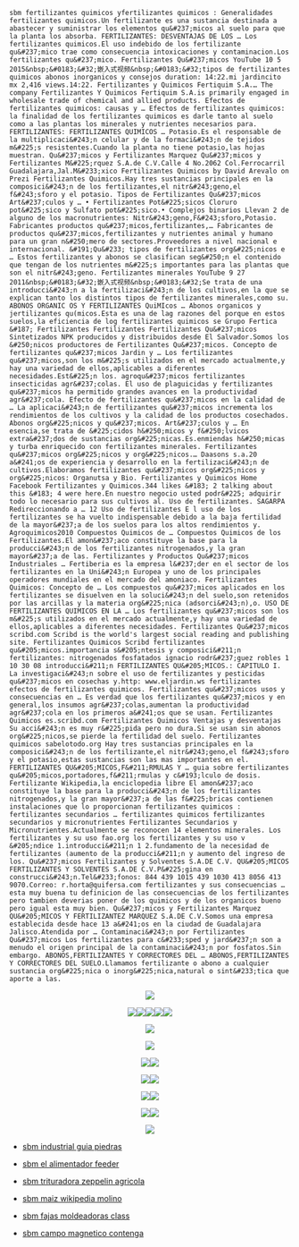 
```
sbm fertilizantes quimicos yfertilizantes quimicos : Generalidades fertilizantes quimicos.Un fertilizante es una sustancia destinada a abastecer y suministrar los elementos qu&#237;micos al suelo para que la planta los absorba. FERTILIZANTES: DESVENTAJAS DE LOS … Los fertilizantes quimicos.El uso indebido de los fertilizante qu&#237;mico trae como consecuencia intoxicaciones y contaminacion.Los fertilizantes qu&#237;mico. Fertilizantes Qu&#237;micos YouTube 10 5 2015&nbsp;&#0183;&#32;嵌入式视频&nbsp;&#0183;&#32;tipos de fertilizantes quimicos abonos inorganicos y consejos duration: 14:22.mi jardincito mx 2,416 views.14:22. Fertilizantes y Quimicos Fertiquim S.A.… The company Fertilizantes Y Quimicos Fertiquim S.A.is primarily engaged in wholesale trade of chemical and allied products. Efectos de fertilizantes quimicos: causas y … Efectos de fertilizantes quimicos: la finalidad de los fertilizantes quimicos es darle tanto al suelo como a las plantas los minerales y nutrientes necesarios para. FERTILIZANTES: FERTILIZANTES QUIMICOS … Potasio.Es el responsable de la multiplicaci&#243;n celular y de la formaci&#243;n de tejidos m&#225;s resistentes.Cuando la planta no tiene potasio,las hojas muestran. Qu&#237;micos y Fertilizantes Marquez Qu&#237;micos y Fertilizantes M&#225;rquez S.A.de C.V.Calle 4 No.2062 Col.Ferrocarril Guadalajara,Jal.M&#233;xico Fertilizantes Quimicos by David Arevalo on Prezi Fertilizantes Quimicos.Hay tres sustancias principales en la composici&#243;n de los fertilizantes,el nitr&#243;geno,el f&#243;sforo y el potasio. Tipos de Fertilizantes Qu&#237;micos Art&#237;culos y … • Fertilizantes Pot&#225;sicos Cloruro pot&#225;sico y Sulfato pot&#225;sico.• Complejos binarios Llevan 2 de alguno de los macronutrientes: Nitr&#243;geno,F&#243;sforo,Potasio. Fabricantes productos qu&#237;micos,fertilizantes,… Fabricantes de productos qu&#237;micos,fertilizantes y nutrientes animal y humano para un gran n&#250;mero de sectores.Proveedores a nivel nacional e internacional. &#191;Qu&#233; tipos de fertilizantes org&#225;nicos e … Estos fertilizantes y abonos se clasifican seg&#250;n el contenido que tengan de los nutrientes m&#225;s importantes para las plantas que son el nitr&#243;geno. Fertilizantes minerales YouTube 9 27 2011&nbsp;&#0183;&#32;嵌入式视频&nbsp;&#0183;&#32;Se trata de una introducci&#243;n a la fertilizaci&#243;n de los cultivos,en la que se explican tanto los distintos tipos de fertilizantes minerales,como su. ABONOS ORGANIC OS Y FERTILIZANTES QuiMIcos … Abonos organicos y jertilizantes qu(micos.Esta es una de lag razones del porque en estos suelos,la eficiencia de log fertilizantes quimicos se Grupo Fertica &#187; Fertilizantes Fertilizantes Fertilizantes Qu&#237;micos Sintetizados NPK producidos y distribuidos desde El Salvador.Somos los &#250;nicos productores de Fertilizantes Qu&#237;micos. Concepto de fertilizantes qu&#237;micos Jardin y … Los fertilizantes qu&#237;micos,son los m&#225;s utilizados en el mercado actualmente,y hay una variedad de ellos,aplicables a diferentes necesidades.Est&#225;n los. agroqu&#237;micos fertilizantes insecticidas agr&#237;colas. El uso de plaguicidas y fertilizantes qu&#237;micos ha permitido grandes avances en la productividad agr&#237;cola. Efecto de fertilizantes qu&#237;micos en la calidad de … La aplicaci&#243;n de fertilizantes qu&#237;micos incrementa los rendimientos de los cultivos y la calidad de los productos cosechados. Abonos org&#225;nicos y qu&#237;micos. Art&#237;culos y … En esencia,se trata de &#225;cidos h&#250;micos y f&#250;lvicos extra&#237;dos de sustancias org&#225;nicas.Es.enmiendas h&#250;micas y turba enriquecido con fertilizantes minerales. Fertilizantes qu&#237;micos org&#225;nicos y org&#225;nicos.… Daasons s.a.20 a&#241;os de experiencia y desarrollo en la fertilizaci&#243;n de cultivos.Elaboramos fertilizantes qu&#237;micos org&#225;nicos y org&#225;nicos: Organutsa y Bio. Fertilizantes y Quimicos Home Facebook Fertilizantes y Quimicos.344 likes &#183; 2 talking about this &#183; 4 were here.En nuestro negocio usted podr&#225; adquirir todo lo necesario para sus cultivos al. Uso de fertilizantes. SAGARPA Redireccionando a … 12 Uso de fertilizantes E l uso de los fertilizantes se ha vuelto indispensable debido a la baja fertilidad de la mayor&#237;a de los suelos para los altos rendimientos y. Agroquimicos2010 Compuestos Quimicos de … Compuestos Quimicos de los Fertilizantes.El amon&#237;aco constituye la base para la producci&#243;n de los fertilizantes nitrogenados,y la gran mayor&#237;a de las. Fertilizantes y Productos Qu&#237;micos Industriales … Fertiberia es la empresa l&#237;der en el sector de los fertilizantes en la Uni&#243;n Europea y uno de los principales operadores mundiales en el mercado del amoniaco. Fertilizantes Quimicos: Concepto de … Los compuestos qu&#237;micos aplicados en los fertilizantes se disuelven en la soluci&#243;n del suelo,son retenidos por las arcillas y la materia org&#225;nica (adsorci&#243;n),o. USO DE FERTILIZANTES QUIMICOS EN LA … Los fertilizantes qu&#237;micos son los m&#225;s utilizados en el mercado actualmente,y hay una variedad de ellos,aplicables a diferentes necesidades. Fertilizantes Qu&#237;micos scribd.com Scribd is the world's largest social reading and publishing site. Fertilizantes Quimicos Scribd fertilizantes qu&#205;micos.importancia s&#205;ntesis y composici&#211;n fertilizantes: nitrogenados fosfatados ignacio rodr&#237;guez robles 1 10 30 08 introducci&#211;n FERTILIZANTES QU&#205;MICOS.: CAPITULO I. La investigaci&#243;n sobre el uso de fertilizantes y pesticidas qu&#237;micos en cosechas y.http: www.eljardin.ws fertilizantes efectos de fertilizantes quimicos. Fertilizantes qu&#237;micos usos y consecuencias en … Es verdad que los fertilizantes qu&#237;micos y en general,los insumos agr&#237;colas,aumentan la productividad agr&#237;cola en los primeros a&#241;os que se usan. Fertilizantes Quimicos es.scribd.com Fertilizantes Quimicos Ventajas y desventajas Su acci&#243;n es muy r&#225;pida pero no dura.Si se usan sin abonos org&#225;nicos,se pierde la fertilidad del suelo. Fertilizantes quimicos sabelotodo.org Hay tres sustancias principales en la composici&#243;n de los fertilizante,el nitr&#243;geno,el f&#243;sforo y el potasio,estas sustancias son las mas importantes en el. FERTILIZANTES QU&#205;MICOS,F&#211;RMULAS Y … guia sobre fertilizantes qu&#205;micos,portadores,f&#211;rmulas y c&#193;lculo de dosis. Fertilizante Wikipedia,la enciclopedia libre El amon&#237;aco constituye la base para la producci&#243;n de los fertilizantes nitrogenados,y la gran mayor&#237;a de las f&#225;bricas contienen instalaciones que lo proporcionan fertilizantes quimicos : fertilizantes secundarios … fertilizantes quimicos fertilizantes secundarios y micronutrientes Fertilizantes Secundarios y Micronutrientes.Actualmente se reconocen 14 elementos minerales. Los fertilizantes y su uso fao.org los fertilizantes y su uso v &#205;ndice 1.introducci&#211;n 1 2.fundamento de la necesidad de fertilizantes (aumento de la producci&#211;n y aumento del ingreso de los. Qu&#237;micos Fertilizantes y Solventes S.A.DE C.V. QU&#205;MICOS FERTILIZANTES Y SOLVENTES S.A.DE C.V.P&#225;gina en construcci&#243;n.Tel&#233;fonos: 844 439 1015 439 1030 413 8056 413 9070.Correo: r.horta@quifersa.com fertilizantes y sus consecuencias … esta muy buena tu definicion de las consecuencias de los fertilizantes pero tambien deverias poner de los quimicos y de los organicos bueno pero igual esta muy bien. Qu&#237;micos y Fertilizantes Marquez QU&#205;MICOS Y FERTILIZANTEZ MARQUEZ S.A.DE C.V.Somos una empresa establecida desde hace 13 a&#241;os en la ciudad de Guadalajara Jalisco.Atendida por … Contaminaci&#243;n por Fertilizantes Qu&#237;micos Los fertilizantes para c&#233;sped y jard&#237;n son a menudo el origen principal de la contaminaci&#243;n por fosfatos.Sin embargo. ABONOS,FERTILIZANTES Y CORRECTORES DEL … ABONOS,FERTILIZANTES Y CORRECTORES DEL SUELO.Llamamos fertilizante o abono a cualquier sustancia org&#225;nica o inorg&#225;nica,natural o sint&#233;tica que aporte a las. 
```

<div align="center">

<a href="https://es-crusher.shibang-china.com/github&k=sbm+fertilizantes+quimicos+y"><img src="https://static.shibang-china.com/es/crusher/logo.jpg"></a>

<a href="https://es-crusher.shibang-china.com/github&k=sbm+fertilizantes+quimicos+y"><img src="https://static.shibang-china.com/es/crusher/index.jpg"></a><a href="https://es-crusher.shibang-china.com/material.htmlgithub&k=sbm+fertilizantes+quimicos+y"><img src="https://static.shibang-china.com/es/crusher/material.jpg"></a><a href="https://es-crusher.shibang-china.com/application.htmlgithub&k=sbm+fertilizantes+quimicos+y"><img src="https://static.shibang-china.com/es/crusher/application.jpg"></a><a href="https://es-crusher.shibang-china.com/aboutus.htmlgithub&k=sbm+fertilizantes+quimicos+y"><img src="https://static.shibang-china.com/es/crusher/aboutus.jpg"></a><a href="https://es-crusher.shibang-china.com/contact.htmlgithub&k=sbm+fertilizantes+quimicos+y"><img src="https://static.shibang-china.com/es/crusher/contact.jpg"></a>

<a href="https://es-crusher.shibang-china.com/github&k=sbm+fertilizantes+quimicos+y"><img src="https://static.shibang-china.com/es/crusher/banner.jpg"></a>

<a href="https://swt.shibang-china.com/github&k=sbm+fertilizantes+quimicos+y"><img src="https://static.shibang-china.com/es/crusher/text.jpg"></a>

<a href="https://swt.shibang-china.com/github&k=sbm+fertilizantes+quimicos+y"><img src="https://static.shibang-china.com/es/crusher/chat.jpg"></a><a href="https://es-crusher.shibang-china.com/contact.htmlgithub&k=sbm+fertilizantes+quimicos+y"><img src="https://static.shibang-china.com/es/crusher/message.jpg"></a>

<a href="https://es-crusher.shibang-china.com/products/pe.htmlgithub&k=sbm+fertilizantes+quimicos+y"><img src="https://static.shibang-china.com/es/crusher/pe.jpg"></a><a href="https://es-crusher.shibang-china.com/products/pf.htmlgithub&k=sbm+fertilizantes+quimicos+y"><img src="https://static.shibang-china.com/es/crusher/pf.jpg"></a>

<a href="https://es-crusher.shibang-china.com/products/hpt.htmlgithub&k=sbm+fertilizantes+quimicos+y"><img src="https://static.shibang-china.com/es/crusher/hpt.jpg"></a><a href="https://es-crusher.shibang-china.com/products/vsi.htmlgithub&k=sbm+fertilizantes+quimicos+y"><img src="https://static.shibang-china.com/es/crusher/vsi.jpg"></a>

<a href="https://es-crusher.shibang-china.com/products/klv.htmlgithub&k=sbm+fertilizantes+quimicos+y"><img src="https://static.shibang-china.com/es/crusher/klv.jpg"></a><a href="https://es-crusher.shibang-china.com/products/portable.htmlgithub&k=sbm+fertilizantes+quimicos+y"><img src="https://static.shibang-china.com/es/crusher/portable.jpg"></a>

<a href="https://swt.shibang-china.com/github&k=sbm+fertilizantes+quimicos+y"><img src="https://static.shibang-china.com/es/crusher/case.jpg"></a>

</div>


* [sbm industrial guia piedras](sbm%20industrial%20guia%20piedras.md)

* [sbm el alimentador feeder](sbm%20el%20alimentador%20feeder.md)

* [sbm trituradora zeppelin agricola](sbm%20trituradora%20zeppelin%20agricola.md)

* [sbm maiz wikipedia molino](sbm%20maiz%20wikipedia%20molino.md)

* [sbm fajas moldeadoras class](sbm%20fajas%20moldeadoras%20class.md)

* [sbm campo magnetico contenga](sbm%20campo%20magnetico%20contenga.md)